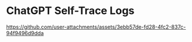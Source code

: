 # ChatGPT Self-Trace Logs

https://github.com/user-attachments/assets/3ebb57de-fd28-4fc2-837c-94f9496d9dda

